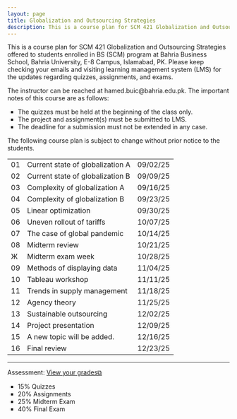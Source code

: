 ```yaml
---
layout: page
title: Globalization and Outsourcing Strategies
description: This is a course plan for SCM 421 Globalization and Outsourcing Strategies.
---
```

This is a course plan for SCM 421 Globalization and Outsourcing Strategies offered to students enrolled in BS (SCM) program at Bahria Business School, Bahria University, E-8 Campus, Islamabad, PK. Please keep checking your emails and visiting learning management system (LMS) for the updates regarding quizzes, assignments, and exams.
<p>The instructor can be reached at hamed.buic@bahria.edu.pk. The important notes of this course are as follows:</p>

<ul style="list-style-type:square;">
  <li>The quizzes must be held at the beginning of the class only.</li>
  <li>The project and assignment(s) must be submitted to LMS.</li>
  <li>The deadline for a submission must not be extended in any case.</li>
 </ul>

The following course plan is subject to change without prior notice to the students.

<table>
  <tr>
    <td>01</td>
    <td>Current state of globalization A</td>
    <td>09/02/25</td>
  </tr>
  <tr>
    <td>02</td>
    <td>Current state of globalization B</td>
    <td>09/09/25</td>
  </tr>
  <tr>
    <td>03</td>
    <td>Complexity of globalization A</td>
    <td>09/16/25</td>
  </tr>
  <tr>
    <td>04</td>
    <td>Complexity of globalization B</td>
    <td>09/23/25</td>
  </tr>
  <tr>
    <td>05</td>
    <td>Linear optimization</td>
    <td>09/30/25</td>
  </tr>
  <tr>
    <td>06</td>
    <td>Uneven rollout of tariffs</td>
    <td>10/07/25</td>
  </tr>
  <tr>
    <td>07</td>
    <td>The case of global pandemic</td>
    <td>10/14/25</td>
  </tr>
  <tr>
    <td>08</td>
    <td>Midterm review</td>
    <td>10/21/25</td>
  </tr>
  <tr>
    <td>Ж</td>
    <td>Midterm exam week</td>
    <td>10/28/25</td>
  </tr>
  <tr>
    <td>09</td>
    <td>Methods of displaying data</td>
    <td>11/04/25</td>
  </tr>
  <tr>
    <td>10</td>
    <td>Tableau workshop</td>
    <td>11/11/25</td>
  </tr>
  <tr>
    <td>11</td>
    <td>Trends in supply management</td>
    <td>11/18/25</td>
  </tr>
  <tr>
    <td>12</td>
    <td>Agency theory</td>
    <td>11/25/25</td>
  </tr>
  <tr>
    <td>13</td>
    <td>Sustainable outsourcing</td>
    <td>12/02/25</td>
  </tr>
  <tr>
    <td>14</td>
    <td>Project presentation</td>
    <td>12/09/25</td>
  </tr>
  <tr>
    <td>15</td>
    <td>A new topic will be added.</td>
    <td>12/16/25</td>
  </tr>
  <tr>
    <td>16</td>
    <td>Final review</td>
    <td>12/23/25</td>
  </tr>
</table>

<hr class="solid">

Assessment: <a href="https://drive.google.com/file/d/1GwiqLWv2EaGYdfOOXwLva7LUXm1qGiR9" target="_blank" rel="noopener noreferrer">View your grades&#x29c9;</a>
  <ul style="list-style-type:square;">
   <li>15% Quizzes</li>
   <li>20% Assignments</li>
   <li>25% Midterm Exam</li>
   <li>40% Final Exam</li>
  </ul>
